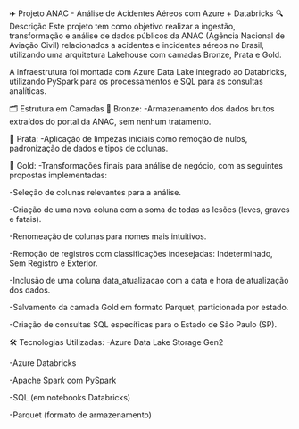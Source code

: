 ✈️ Projeto ANAC - Análise de Acidentes Aéreos com Azure + Databricks
🔍 Descrição
Este projeto tem como objetivo realizar a ingestão, transformação e análise de dados públicos da ANAC (Agência Nacional de Aviação Civil) relacionados a acidentes e incidentes aéreos no Brasil, utilizando uma arquitetura Lakehouse com camadas Bronze, Prata e Gold.

A infraestrutura foi montada com Azure Data Lake integrado ao Databricks, utilizando PySpark para os processamentos e SQL para as consultas analíticas.

🗂️ Estrutura em Camadas
🔸 Bronze:
-Armazenamento dos dados brutos extraídos do portal da ANAC, sem nenhum tratamento.

🔹 Prata:
-Aplicação de limpezas iniciais como remoção de nulos, padronização de dados e tipos de colunas.

🥇 Gold:
-Transformações finais para análise de negócio, com as seguintes propostas implementadas:

-Seleção de colunas relevantes para a análise.

-Criação de uma nova coluna com a soma de todas as lesões (leves, graves e fatais).

-Renomeação de colunas para nomes mais intuitivos.

-Remoção de registros com classificações indesejadas: Indeterminado, Sem Registro e Exterior.

-Inclusão de uma coluna data_atualizacao com a data e hora de atualização dos dados.

-Salvamento da camada Gold em formato Parquet, particionada por estado.

-Criação de consultas SQL específicas para o Estado de São Paulo (SP).

🛠️ Tecnologias Utilizadas:
-Azure Data Lake Storage Gen2

-Azure Databricks

-Apache Spark com PySpark

-SQL (em notebooks Databricks)

-Parquet (formato de armazenamento)
